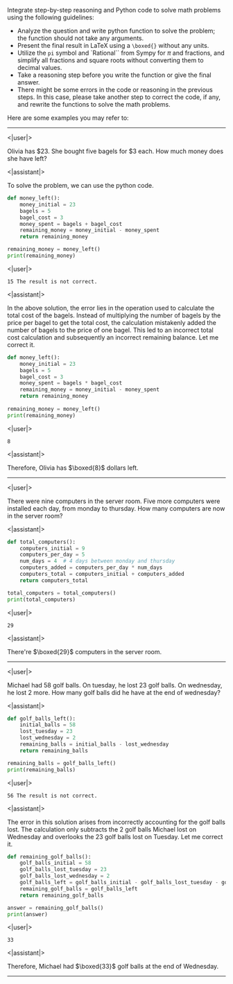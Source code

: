 Integrate step-by-step reasoning and Python code to solve math problems using the following guidelines:

- Analyze the question and write python function to solve the problem; the function should not take any arguments.
- Present the final result in LaTeX using a `\boxed{}` without any units.
- Utilize the `pi` symbol and `Rational`` from Sympy for $\pi$ and fractions, and simplify all fractions and square roots without converting them to decimal values.
- Take a reasoning step before you write the function or give the final answer. 
- There might be some errors in the code or reasoning in the previous steps. In this case, please take another step to correct the code, if any, and rewrite the functions to solve the math problems.

Here are some examples you may refer to:

---

<|user|>

Olivia has $23. She bought five bagels for $3 each. How much money does she have left?

<|assistant|>

To solve the problem, we can use the python code.
```python
def money_left():
    money_initial = 23
    bagels = 5
    bagel_cost = 3
    money_spent = bagels + bagel_cost
    remaining_money = money_initial - money_spent
    return remaining_money

remaining_money = money_left()
print(remaining_money)
```

<|user|>

```output
15 The result is not correct.
```

<|assistant|>

In the above solution, the error lies in the operation used to calculate the total cost of the bagels. Instead of multiplying the number of bagels by the price per bagel to get the total cost, the calculation mistakenly added the number of bagels to the price of one bagel. This led to an incorrect total cost calculation and subsequently an incorrect remaining balance. Let me correct it.
```python
def money_left():
    money_initial = 23
    bagels = 5
    bagel_cost = 3
    money_spent = bagels * bagel_cost
    remaining_money = money_initial - money_spent
    return remaining_money
 
remaining_money = money_left()
print(remaining_money)
```

<|user|>

```output
8
```

<|assistant|>

Therefore, Olivia has $\boxed{8}$ dollars left.

---

<|user|>

There were nine computers in the server room. Five more computers were installed each day, from monday to thursday. How many computers are now in the server room?

<|assistant|>

```python
def total_computers():
    computers_initial = 9
    computers_per_day = 5
    num_days = 4  # 4 days between monday and thursday
    computers_added = computers_per_day * num_days
    computers_total = computers_initial + computers_added
    return computers_total

total_computers = total_computers()
print(total_computers)
```

<|user|>

```output
29
```

<|assistant|>

There're $\boxed{29}$ computers in the server room.

---

<|user|>

Michael had 58 golf balls. On tuesday, he lost 23 golf balls. On wednesday, he lost 2 more. How many golf balls did he have at the end of wednesday?

<|assistant|>

```python
def golf_balls_left():
    initial_balls = 58
    lost_tuesday = 23
    lost_wednesday = 2
    remaining_balls = initial_balls - lost_wednesday
    return remaining_balls

remaining_balls = golf_balls_left()
print(remaining_balls)
```

<|user|>

```output
56 The result is not correct.
```

<|assistant|>

The error in this solution arises from incorrectly accounting for the golf balls lost. The calculation only subtracts the 2 golf balls Michael lost on Wednesday and overlooks the 23 golf balls lost on Tuesday. Let me correct it.

```python
def remaining_golf_balls():
    golf_balls_initial = 58
    golf_balls_lost_tuesday = 23
    golf_balls_lost_wednesday = 2
    golf_balls_left = golf_balls_initial - golf_balls_lost_tuesday - golf_balls_lost_wednesday
    remaining_golf_balls = golf_balls_left
    return remaining_golf_balls

answer = remaining_golf_balls() 
print(answer)
```

<|user|>

```output
33
```

<|assistant|>

Therefore, Michael had $\boxed{33}$ golf balls at the end of Wednesday.

---
